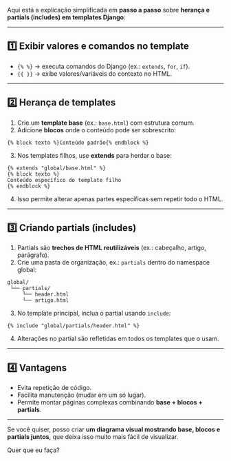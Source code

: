 Aqui está a explicação simplificada em **passo a passo** sobre **herança e partials (includes) em templates Django**:

---

## 1️⃣ Exibir valores e comandos no template

* `{% %}` → executa comandos do Django (ex.: `extends`, `for`, `if`).
* `{{ }}` → exibe valores/variáveis do contexto no HTML.

---

## 2️⃣ Herança de templates

1. Crie um **template base** (ex.: `base.html`) com estrutura comum.
2. Adicione **blocos** onde o conteúdo pode ser sobrescrito:

```django
{% block texto %}Conteúdo padrão{% endblock %}
```

3. Nos templates filhos, use **extends** para herdar o base:

```django
{% extends "global/base.html" %}
{% block texto %}
Conteúdo específico do template filho
{% endblock %}
```

4. Isso permite alterar apenas partes específicas sem repetir todo o HTML.

---

## 3️⃣ Criando partials (includes)

1. Partials são **trechos de HTML reutilizáveis** (ex.: cabeçalho, artigo, parágrafo).
2. Crie uma pasta de organização, ex.: `partials` dentro do namespace global:

```
global/
 └── partials/
     └── header.html
     └── artigo.html
```

3. No template principal, inclua o partial usando `include`:

```django
{% include "global/partials/header.html" %}
```

4. Alterações no partial são refletidas em todos os templates que o usam.

---

## 4️⃣ Vantagens

* Evita repetição de código.
* Facilita manutenção (mudar em um só lugar).
* Permite montar páginas complexas combinando **base + blocos + partials**.

---

Se você quiser, posso criar **um diagrama visual mostrando base, blocos e partials juntos**, que deixa isso muito mais fácil de visualizar.

Quer que eu faça?
